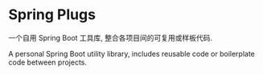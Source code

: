 # Spring Plugs

一个自用 Spring Boot 工具库, 整合各项目间的可复用或样板代码.

A personal Spring Boot utility library, includes reusable code or boilerplate code between projects.
